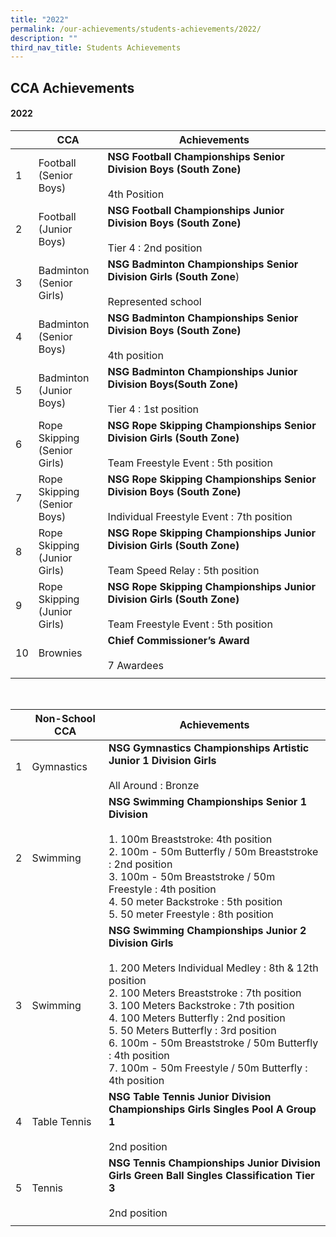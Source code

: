 ```yaml
---
title: "2022"
permalink: /our-achievements/students-achievements/2022/
description: ""
third_nav_title: Students Achievements
---
```

## CCA Achievements

#### **2022**



|  | CCA | Achievements |
| -------- | -------- | -------- |
|1   | Football <br> (Senior Boys)     |**NSG Football Championships Senior Division Boys (South Zone)** <br><br> 4th Position |
|2   | Football <br> (Junior Boys)   | **NSG Football Championships Junior Division Boys  (South Zone)** <br><br>Tier 4 : 2nd position   |
|3   |Badminton <br> (Senior Girls)|  **NSG Badminton Championships Senior Division Girls (South Zone**)<br><br>Represented school    |
|4  | Badminton<br>  (Senior Boys) |**NSG Badminton Championships Senior Division Boys (South Zone)** <br><br> 4th position|
|5  | Badminton <br> (Junior Boys) | **NSG Badminton Championships Junior Division Boys(South Zone)** <br><br>  Tier 4 :  1st position |
|6  |Rope Skipping <br> (Senior Girls)| **NSG Rope Skipping Championships Senior Division Girls (South Zone)** <br><br> Team Freestyle Event : 5th position|
|7  | Rope Skipping <br> (Senior Boys)|**NSG Rope Skipping Championships Senior Division Boys (South Zone)** <br><br>Individual Freestyle Event : 7th position|
|8  |Rope Skipping <br> (Junior Girls)| **NSG Rope Skipping Championships Junior Division Girls (South Zone)** <br><br>Team Speed Relay : 5th position |
|9  | Rope Skipping <br>  (Junior Girls) |  **NSG Rope Skipping Championships Junior Division Girls  (South Zone)**  <br><br> Team Freestyle Event : 5th position|
|10  | Brownies|**Chief Commissioner’s Award** <br><br>7 Awardees|
|||

<br>

| | Non-School CCA | Achievements|
| -------- | -------- | -------- |
| 1| Gymnastics | **NSG Gymnastics Championships Artistic Junior 1 Division Girls**  <br><br>All Around : Bronze|
| 2| Swimming |**NSG Swimming Championships Senior 1 Division** <br> <br> 1. 100m Breaststroke: 4th position <br> 2. 100m - 50m Butterfly / 50m Breaststroke : 2nd position <br> 3. 100m - 50m Breaststroke / 50m Freestyle : 4th position <br>4. 50 meter Backstroke : 5th position <br>5. 50 meter Freestyle : 8th position |
| 3| Swimming |**NSG Swimming Championships Junior 2 Division Girls** <br><br> 1. 200 Meters Individual Medley : 8th &amp; 12th position <br>2. 100 Meters Breaststroke : 7th position <br>3. 100 Meters Backstroke : 7th position <br>4.  100 Meters Butterfly : 2nd position<br>5. 50 Meters Butterfly : 3rd position<br>6. 100m - 50m Breaststroke / 50m Butterfly : 4th position <br>7. 100m - 50m Freestyle / 50m Butterfly : 4th position<br>|
| 4| Table Tennis | **NSG Table Tennis Junior Division Championships Girls Singles Pool A Group 1**<br><br> 2nd position |
| 5| Tennis  |**NSG Tennis Championships Junior Division Girls Green Ball Singles Classification Tier 3** <br><br>2nd position|
|||